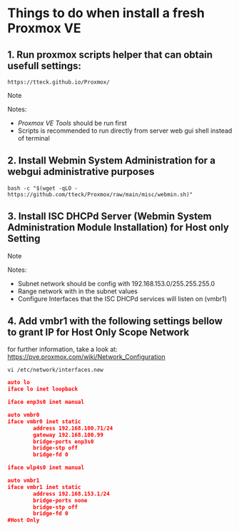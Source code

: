 
# Things to do when install a fresh Proxmox VE

## 1. Run proxmox scripts helper that can obtain usefull settings:
`https://tteck.github.io/Proxmox/`
> [!NOTE]
> Notes:
 + *Proxmox VE Tools* should be run first
 + Scripts is recommended to run directly from server web gui shell instead of terminal
 
## 2. Install Webmin System Administration for a webgui administrative purposes
`bash -c "$(wget -qLO - https://github.com/tteck/Proxmox/raw/main/misc/webmin.sh)"`

## 3. Install ISC DHCPd Server (Webmin System Administration Module Installation) for Host only Setting
> [!NOTE]
> Notes:
 + Subnet network should be config with 192.168.153.0/255.255.255.0
 + Range network with in the subnet values
 + Configure Interfaces that the ISC DHCPd services will listen on (vmbr1)

## 4. Add vmbr1 with the following settings bellow to grant IP for Host Only Scope Network
for further information, take a look at:
https://pve.proxmox.com/wiki/Network_Configuration

`vi /etc/network/interfaces.new`
```json
auto lo
iface lo inet loopback

iface enp3s0 inet manual

auto vmbr0
iface vmbr0 inet static
        address 192.168.100.71/24
        gateway 192.168.100.99
        bridge-ports enp3s0
        bridge-stp off
        bridge-fd 0

iface wlp4s0 inet manual

auto vmbr1
iface vmbr1 inet static
        address 192.168.153.1/24
        bridge-ports none
        bridge-stp off
        bridge-fd 0
#Host Only
```
